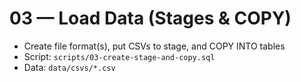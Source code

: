 # 03 — Load Data (Stages & COPY)

- Create file format(s), put CSVs to stage, and COPY INTO tables
- Script: `scripts/03-create-stage-and-copy.sql`
- Data: `data/csvs/*.csv`
